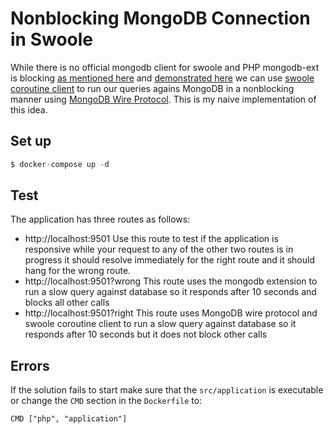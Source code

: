 # Nonblocking MongoDB Connection in Swoole

While there is no official mongodb client for swoole and PHP mongodb-ext is blocking [as mentioned here](https://www.swoole.co.uk/docs/modules/swoole-coroutine-methods#runtime-enablecoroutine) and [demonstrated here](https://github.com/proophsoftware/swoole-mongo-test) we can use [swoole coroutine client](https://www.swoole.co.uk/docs/modules/swoole-coroutine-client) to run our queries agains MongoDB in a nonblocking manner using [MongoDB Wire Protocol](https://docs.mongodb.com/manual/reference/mongodb-wire-protocol). This is my naive implementation of this idea.

## Set up

```php
$ docker-compose up -d
```

## Test
The application has three routes as follows:
- http://localhost:9501 Use this route to test if the application is responsive while your request to any of the other two routes is in progress it should resolve immediately for the right route and it should hang for the wrong route.
- http://localhost:9501?wrong This route uses the mongodb extension to run a slow query against database so it responds after 10 seconds and blocks all other calls
- http://localhost:9501?right This route uses MongoDB wire protocol and swoole coroutine client to run a slow query against database so it responds after 10 seconds but it does not block other calls

## Errors
If the solution fails to start make sure that the `src/application` is executable or change the `CMD` section in the `Dockerfile` to:
```
CMD ["php", "application"]
```
